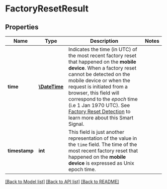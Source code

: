 # FactoryResetResult

## Properties
Name | Type | Description | Notes
------------ | ------------- | ------------- | -------------
**time** | [**\DateTime**](\DateTime.md) | Indicates the time (in UTC) of the most recent factory reset that happened on the **mobile device**.  When a factory reset cannot be detected on the mobile device or when the request is initiated from a browser, this field will correspond to the *epoch* time (i.e 1 Jan 1970 UTC). See [Factory Reset Detection](https://dev.fingerprint.com/docs/smart-signals-overview#factory-reset-detection) to learn more about this Smart Signal. | 
**timestamp** | **int** | This field is just another representation of the value in the `time` field. The time of the most recent factory reset that happened on the **mobile device** is expressed as Unix epoch time. | 

[[Back to Model list]](../../README.md#documentation-for-models) [[Back to API list]](../../README.md#documentation-for-api-endpoints) [[Back to README]](../../README.md)

